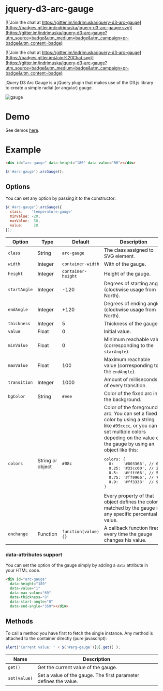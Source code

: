 
# jquery-d3-arc-gauge

[![Join the chat at https://gitter.im/indrimuska/jquery-d3-arc-gauge](https://badges.gitter.im/indrimuska/jquery-d3-arc-gauge.svg)](https://gitter.im/indrimuska/jquery-d3-arc-gauge?utm_source=badge&utm_medium=badge&utm_campaign=pr-badge&utm_content=badge)

[![Join the chat at https://gitter.im/indrimuska/jquery-d3-arc-gauge](https://badges.gitter.im/Join%20Chat.svg)](https://gitter.im/indrimuska/jquery-d3-arc-gauge?utm_source=badge&utm_medium=badge&utm_campaign=pr-badge&utm_content=badge)

jQuery D3 Arc Gauge is a jQuery plugin that makes use of the D3.js library to create a simple radial (or angular) gauge.

![gauge](https://cloud.githubusercontent.com/assets/1561134/6902956/6d2bc4d2-d717-11e4-85c7-c43638844841.png)

# Demo

See demos [here](https://rawgit.com/indrimuska/jquery-d3-arc-gauge/master/index.html).

# Example

```html
<div id="arc-gauge" data-height="180" data-value="50"></div>
```
```javascript
$('#arc-gauge').arcGauge();
```

## Options

You can set any option by passing it to the constructor:

```javascript
$('#arc-gauge').arcGauge({
  class:    'temperature-gauge'
  minValue: -20,
  maxValue:  50,
  value:     20
});
```

<table>
<thead>
  <tr>
    <th>Option</th>
    <th>Type</th>
    <th>Default</th>
    <th>Description</th>
  </tr>
</thead>
<tbody>
  <tr>
    <td><code>class</code></td>
    <td>String</td>
    <td><code>arc-gauge</code></td>
    <td>The class assigned to SVG element.</td>
  </tr>
  <tr>
    <td><code>width</code></td>
    <td>Integer</td>
    <td><code>container-width</code></td>
    <td>With of the gauge.</td>
  </tr>
  <tr>
    <td><code>height</code></td>
    <td>Integer</td>
    <td><code>container-height</code></td>
    <td>Height of the gauge.</td>
  </tr>
  <tr>
    <td><code>startAngle</code></td>
    <td>Integer</td>
    <td>-120</td>
    <td>Degrees of starting angle (clockwise usage from North).</td>
  </tr>
  <tr>
    <td><code>endAngle</code></td>
    <td>Integer</td>
    <td>+120</td>
    <td>Degrees of ending angle (clockwise usage from North).</td>
  </tr>
  <tr>
    <td><code>thickness</code></td>
    <td>Integer</td>
    <td>5</td>
    <td>Thickness of the gauge.</td>
  </tr>
  <tr>
    <td><code>value</code></td>
    <td>Float</td>
    <td>0</td>
    <td>Initial value.</td>
  </tr>
  <tr>
    <td><code>minValue</code></td>
    <td>Float</td>
    <td>0</td>
    <td>Minimum reachable value (corresponding to the <code>starAngle</code>).</td>
  </tr>
  <tr>
    <td><code>maxValue</code></td>
    <td>Float</td>
    <td>100</td>
    <td>Maximum reachable value (corresponding to the <code>endAngle</code>).</td>
  </tr>
  <tr>
    <td><code>transition</code></td>
    <td>Integer</td>
    <td>1000</td>
    <td>Amount of milliseconds of every transition.</td>
  </tr>
  <tr>
    <td><code>bgColor</code></td>
    <td>String</td>
    <td><code>#eee</code></td>
    <td>Color of the fixed arc in the background.</td>
  </tr>
  <tr>
    <td><code>colors</code></td>
    <td>String or object</td>
    <td><code>#08c</code></td>
    <td>
      Color of the foreground arc. You can set a fixed color by using a string like <code>#99cccc</code>, or you can set
      multiple colors depeding on the value of the gauge by using an object like this:
      <pre>colors: {
  0:    '#003366', // 0%
  0.25: '#33cc00', // 25%
  0.5:  '#ffff66', // 50%
  0.75: '#ff9966', // 75%
  0.9:  '#ff3333'  // 90%
}</pre>
      Every property of that object defines the color matched by the gauge in any specific percentual value.
    </td>
  </tr>
  <tr>
    <td><code>onchange</code></td>
    <td>Function</td>
    <td><code>function(value){}</code></td>
    <td>A callback function fired every time the gauge changes his value.</td>
  </tr>
</tbody>
</table>

### data-attributes support

You can set the option of the gauge simply by adding a `data` attribute in your HTML code.

```html
<div id="arc-gauge"
  data-height="180"
  data-value="1"
  data-max-value="60"
  data-thickness="8"
  data-start-angle="0"
  data-end-angle="360"></div>
```

## Methods

To call a method you have first to fetch the single instance. Any method is attached to the container directly (pure javascript):

```javascript
alert('Current value: ' + $('#arg-gauge')[0].get() );
```

<table>
<thead>
  <tr>
    <th>Name</th>
    <th>Description</th>
  </tr>
</thead>
<tbody>
  <tr>
    <td><code>get()</code></td>
    <td>Get the current value of the gauge.</td>
  </tr>
  <tr>
    <td><code>set(value)</code></td>
    <td>Set a value of the gauge. The first parameter defines the value.</td>
  </tr>
</tbody>
</table>
